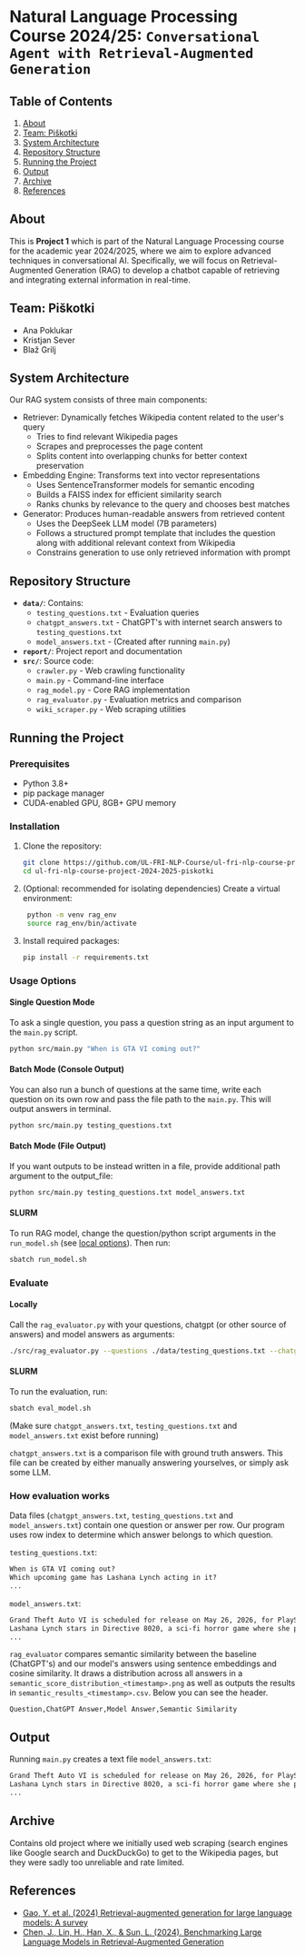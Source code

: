# Natural Language Processing Course 2024/25: `Conversational Agent with Retrieval-Augmented Generation`

## Table of Contents
1. [About](#about)
2. [Team: Piškotki](#team-piškotki)
3. [System Architecture](#system-architecture)
4. [Repository Structure](#repository-structure)
5. [Running the Project](#running-the-project)
6. [Output](#output)
7. [Archive](#archive)
8. [References](#references)



## About
This is <b>Project 1</b> which is part of the Natural Language Processing course for the academic year 2024/2025, where we aim to explore advanced techniques in conversational AI. Specifically, we will focus on Retrieval-Augmented Generation (RAG) to develop a chatbot capable of retrieving and integrating external information in real-time.



## Team: Piškotki
- Ana Poklukar
- Kristjan Sever
- Blaž Grilj



## System Architecture
Our RAG system consists of three main components:
 - Retriever: Dynamically fetches Wikipedia content related to the user's query
    * Tries to find relevant Wikipedia pages
    * Scrapes and preprocesses the page content
    * Splits content into overlapping chunks for better context preservation
 - Embedding Engine: Transforms text into vector representations
    * Uses SentenceTransformer models for semantic encoding
    * Builds a FAISS index for efficient similarity search
    * Ranks chunks by relevance to the query and chooses best matches
 - Generator: Produces human-readable answers from retrieved content
    * Uses the DeepSeek LLM model (7B parameters)
    * Follows a structured prompt template that includes the question along with additional relevant context from Wikipedia
    * Constrains generation to use only retrieved information with prompt



## Repository Structure  
- **`data/`**: Contains:
  - `testing_questions.txt` - Evaluation queries 
  - `chatgpt_answers.txt` - ChatGPT's with internet search answers to `testing_questions.txt`
  - `model_answers.txt` - (Created after running `main.py`)
- **`report/`**: Project report and documentation
- **`src/`**: Source code:
  - `crawler.py` - Web crawling functionality
  - `main.py` - Command-line interface
  - `rag_model.py` - Core RAG implementation
  - `rag_evaluator.py` - Evaluation metrics and comparison
  - `wiki_scraper.py` - Web scraping utilities



## Running the Project

### Prerequisites
- Python 3.8+
- pip package manager
- CUDA-enabled GPU, 8GB+ GPU memory

### Installation
1. Clone the repository:
   ```bash
   git clone https://github.com/UL-FRI-NLP-Course/ul-fri-nlp-course-project-2024-2025-piskotki.git
   cd ul-fri-nlp-course-project-2024-2025-piskotki
   ```

2. (Optional: recommended for isolating dependencies) Create a virtual environment:
   ```bash
    python -m venv rag_env
    source rag_env/bin/activate
   ```

3. Install required packages:
   ```bash
   pip install -r requirements.txt
   ```



### Usage Options
#### Single Question Mode
To ask a single question, you pass a question string as an input argument to the `main.py` script.
```bash
python src/main.py "When is GTA VI coming out?"
```

#### Batch Mode (Console Output)
You can also run a bunch of questions at the same time, write each question on its own row and pass the file path to the `main.py`. This will output answers in terminal.
```bash
python src/main.py testing_questions.txt
```

#### Batch Mode (File Output)
If you want outputs to be instead written in a file, provide additional path argument to the output_file:
```bash
python src/main.py testing_questions.txt model_answers.txt
```

#### SLURM
To run RAG model, change the question/python script arguments in the `run_model.sh` (see [local options](#usage-options-local)).
Then run: 
```bash
sbatch run_model.sh
```

### Evaluate
#### Locally
Call the `rag_evaluator.py` with your questions, chatgpt (or other source of answers) and model answers as arguments:
```bash
./src/rag_evaluator.py --questions ./data/testing_questions.txt --chatgpt ./data/chatgpt_answers.txt --model ./data/model_answers.txt
```

#### SLURM
To run the evaluation, run:
```bash
sbatch eval_model.sh
```

(Make sure `chatgpt_answers.txt`, `testing_questions.txt` and `model_answers.txt` exist before running)

`chatgpt_answers.txt` is a comparison file with ground truth answers. This file can be created by either manually answering yourselves, or simply ask some LLM.


### How evaluation works
Data files (`chatgpt_answers.txt`, `testing_questions.txt` and `model_answers.txt`) contain one question or answer per row. Our program uses row index to determine which answer belongs to which question.

`testing_questions.txt`:
```txt
When is GTA VI coming out?
Which upcoming game has Lashana Lynch acting in it?
...
```

`model_answers.txt`:
```txt
Grand Theft Auto VI is scheduled for release on May 26, 2026, for PlayStation 5 and Xbox Series X/S.
Lashana Lynch stars in Directive 8020, a sci-fi horror game where she plays astronaut Brianna Young.
...
```

`rag_evaluator` compares semantic similarity between the baseline (ChatGPT's) and our model's answers using sentence embeddings and cosine similarity. It draws a distribution across all answers in a `semantic_score_distribution_<timestamp>.png` as well as outputs the results in `semantic_results_<timestamp>.csv`. Below you can see the header.

```
Question,ChatGPT Answer,Model Answer,Semantic Similarity
```

## Output
Running `main.py` creates a text file `model_answers.txt`:
```txt
Grand Theft Auto VI is scheduled for release on May 26, 2026, for PlayStation 5 and Xbox Series X/S.
Lashana Lynch stars in Directive 8020, a sci-fi horror game where she plays astronaut Brianna Young.
...
```

## Archive
Contains old project where we initially used web scraping (search engines like Google search and DuckDuckGo) to get to the Wikipedia pages, but they were sadly too unreliable and rate limited.

## References
- [Gao, Y. et al. (2024) Retrieval-augmented generation for large language models: A survey](https://arxiv.org/abs/2312.10997)
- [Chen, J., Lin, H., Han, X., & Sun, L. (2024). Benchmarking Large Language Models in Retrieval-Augmented Generation](https://ojs.aaai.org/index.php/AAAI/article/view/29728)